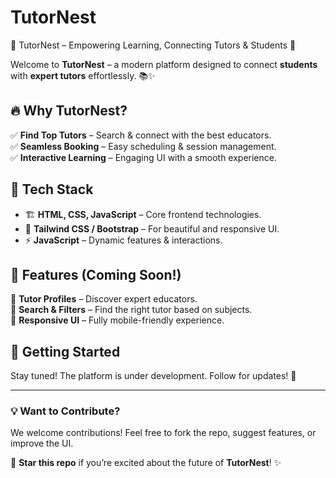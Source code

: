 # TutorNest
🌟 TutorNest – Empowering Learning, Connecting Tutors &amp; Students 🚀 

Welcome to **TutorNest** – a modern platform designed to connect **students** with **expert tutors** effortlessly. 📚✨  

## 🔥 Why TutorNest?  
✅ **Find Top Tutors** – Search & connect with the best educators.  
✅ **Seamless Booking** – Easy scheduling & session management.  
✅ **Interactive Learning** – Engaging UI with a smooth experience.  

## 🎨 Tech Stack  
- 🏗 **HTML, CSS, JavaScript** – Core frontend technologies.  
- 🎨 **Tailwind CSS / Bootstrap** – For beautiful and responsive UI.  
- ⚡ **JavaScript** – Dynamic features & interactions.  

## 📌 Features (Coming Soon!)  
🔹 **Tutor Profiles** – Discover expert educators.  
🔹 **Search & Filters** – Find the right tutor based on subjects.  
🔹 **Responsive UI** – Fully mobile-friendly experience.  

## 🚀 Getting Started  
Stay tuned! The platform is under development. Follow for updates! 🔔  

---

### 💡 **Want to Contribute?**  
We welcome contributions! Feel free to fork the repo, suggest features, or improve the UI.  

🌟 **Star this repo** if you’re excited about the future of **TutorNest**! ✨  
